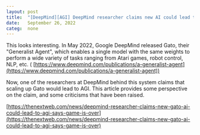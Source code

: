 ```yaml
---
layout: post
title:  "[DeepMind][AGI] DeepMind researcher claims new AI could lead to AGI"
date:   September 26, 2022
categ:  none
---
```


This looks interesting. In May 2022, Google DeepMind released Gato, their  "Generalist Agent", which enables a single model with the same weights to perform a wide variety of tasks ranging from Atari games, robot control, NLP, etc. (
[https://www.deepmind.com/publications/a-generalist-agent](https://www.deepmind.com/publications/a-generalist-agent))




Now, one of the researchers at DeepMind behind this system claims that scaling up Gato would lead to AGI. This article provides some perspective on the claim, and some criticisms that have been raised. 



[https://thenextweb.com/news/deepmind-researcher-claims-new-gato-ai-could-lead-to-agi-says-game-is-over](https://thenextweb.com/news/deepmind-researcher-claims-new-gato-ai-could-lead-to-agi-says-game-is-over)



 

